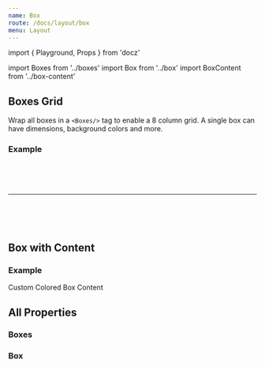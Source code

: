 ```yaml
---
name: Box
route: /docs/layout/box
menu: Layout
---
```


import { Playground, Props } from 'docz'

import Boxes from '../boxes'
import Box from '../box'
import BoxContent from '../box-content'


## Boxes Grid

Wrap all boxes in a `<Boxes/>` tag to enable a 8 column grid. A single box can have dimensions, background colors and more.

### Example

<Playground>
  <Boxes>
    <Box width="2" height="2" colorSet="corn" />
    <Box width="1" height="1" />
    <Box width="4" height="4" colorSet="ash" />
  </Boxes>
</Playground>

<br />
<br />
<br />

---

<br />
<br />
<br />

## Box with Content


### Example
<Playground>
  <Boxes>
    <Box width="3" height="3" colorSet="almond">
      <BoxContent>
        Custom Colored Box Content
      </BoxContent>
    </Box>
  </Boxes>
</Playground>

## All Properties

### Boxes
<Props of={Boxes} />

### Box
<Props of={Box} />
